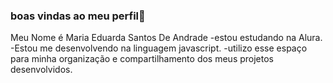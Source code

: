 ### boas vindas ao meu perfil💜

Meu Nome é Maria Eduarda Santos De Andrade 
-estou estudando na Alura.
-Estou me desenvolvendo na linguagem javascript.
-utilizo esse espaço para minha organização e compartilhamento dos meus projetos desenvolvidos.
